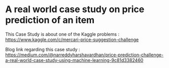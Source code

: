 # A real world case study on price prediction of an item
This Case Study is about one of the  Kaggle problems  :  https://www.kaggle.com/c/mercari-price-suggestion-challenge

Blog link regarding this case study :  https://medium.com/@narreddyharshavardhan/price-prediction-challenge-a-real-world-case-study-using-machine-learning-9c81d3382460
